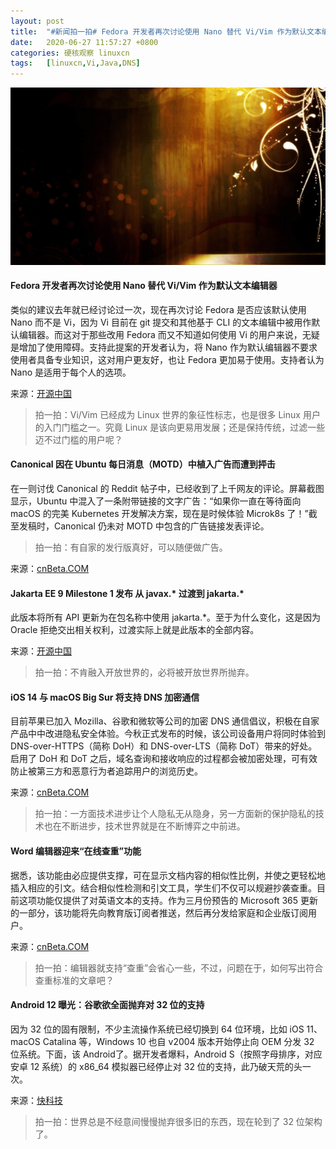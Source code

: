 ```yaml
---
layout: post
title:	"#新闻拍一拍# Fedora 开发者再次讨论使用 Nano 替代 Vi/Vim 作为默认文本编辑器"
date:	2020-06-27 11:57:27 +0800 
categories:	硬核观察 linuxcn 
tags:	[linuxcn,Vi,Java,DNS]
---
```



![](/Asserts/Images/album/202006/27/115703xmn8yaqd1pq10yq8.jpg)


#### Fedora 开发者再次讨论使用 Nano 替代 Vi/Vim 作为默认文本编辑器


类似的建议去年就已经讨论过一次，现在再次讨论 Fedora 是否应该默认使用 Nano 而不是 Vi，因为 Vi 目前在 git 提交和其他基于 CLI 的文本编辑中被用作默认编辑器。而这对于那些改用 Fedora 而又不知道如何使用 Vi 的用户来说，无疑是增加了使用障碍。支持此提案的开发者认为，将 Nano 作为默认编辑器不要求使用者具备专业知识，这对用户更友好，也让 Fedora 更加易于使用。支持者认为 Nano 是适用于每个人的选项。


来源：[开源中国](https://www.oschina.net/news/116746/fedora-nano-2020-default-prop)



> 
> 拍一拍：Vi/Vim 已经成为 Linux 世界的象征性标志，也是很多 Linux 用户的入门门槛之一。究竟 Linux 是该向更易用发展；还是保持传统，过滤一些迈不过门槛的用户呢？
> 
> 
> 


#### Canonical 因在 Ubuntu 每日消息（MOTD）中植入广告而遭到抨击


在一则讨伐 Canonical 的 Reddit 帖子中，已经收到了上千网友的评论。屏幕截图显示，Ubuntu 中混入了一条附带链接的文字广告：“如果你一直在等待面向 macOS 的完美 Kubernetes 开发解决方案，现在是时候体验 Microk8s 了！”截至发稿时，Canonical 仍未对 MOTD 中包含的广告链接发表评论。



> 
> 拍一拍：有自家的发行版真好，可以随便做广告。
> 
> 
> 


来源：[cnBeta.COM](https://www.cnbeta.com/articles/tech/995903.htm)


#### Jakarta EE 9 Milestone 1 发布 从 javax.\* 过渡到 jakarta.\*


此版本将所有 API 更新为在包名称中使用 jakarta.\*。至于为什么变化，这是因为 Oracle 拒绝交出相关权利，过渡实际上就是此版本的全部内容。


来源：[开源中国](https://www.oschina.net/news/116740/jakarta-ee-9-m1-released)



> 
> 拍一拍：不肯融入开放世界的，必将被开放世界所抛弃。
> 
> 
> 


#### iOS 14 与 macOS Big Sur 将支持 DNS 加密通信


目前苹果已加入 Mozilla、谷歌和微软等公司的加密 DNS 通信倡议，积极在自家产品中中改进隐私安全体验。今秋正式发布的时候，该公司设备用户将同时体验到 DNS-over-HTTPS（简称 DoH）和 DNS-over-LTS（简称 DoT）带来的好处。启用了 DoH 和 DoT 之后，域名查询和接收响应的过程都会被加密处理，可有效防止被第三方和恶意行为者追踪用户的浏览历史。


来源：[cnBeta.COM](https://www.cnbeta.com/articles/tech/996103.htm)



> 
> 拍一拍：一方面技术进步让个人隐私无从隐身，另一方面新的保护隐私的技术也在不断进步，技术世界就是在不断博弈之中前进。
> 
> 
> 


#### Word 编辑器迎来“在线查重”功能


据悉，该功能由必应提供支撑，可在显示文档内容的相似性比例，并使之更轻松地插入相应的引文。结合相似性检测和引文工具，学生们不仅可以规避抄袭查重。目前这项功能仅提供了对英语文本的支持。作为三月份预告的 Microsoft 365 更新的一部分，该功能将先向教育版订阅者推送，然后再分发给家庭和企业版订阅用户。


来源：[cnBeta.COM](https://www.cnbeta.com/articles/tech/996127.htm)



> 
> 拍一拍：编辑器就支持“查重”会省心一些，不过，问题在于，如何写出符合查重标准的文章吧？
> 
> 
> 


#### Android 12 曝光：谷歌欲全面抛弃对 32 位的支持


因为 32 位的固有限制，不少主流操作系统已经切换到 64 位环境，比如 iOS 11、macOS Catalina 等，Windows 10 也自 v2004 版本开始停止向 OEM 分发 32 位系统。下面，该 Android了。据开发者爆料，Android S（按照字母排序，对应安卓 12 系统）的 x86\_64 模拟器已经停止对 32 位的支持，此乃破天荒的头一次。


来源：[快科技](https://www.cnbeta.com/articles/tech/996133.htm)



> 
> 拍一拍：世界总是不经意间慢慢抛弃很多旧的东西，现在轮到了 32 位架构了。
> 
> 
>
